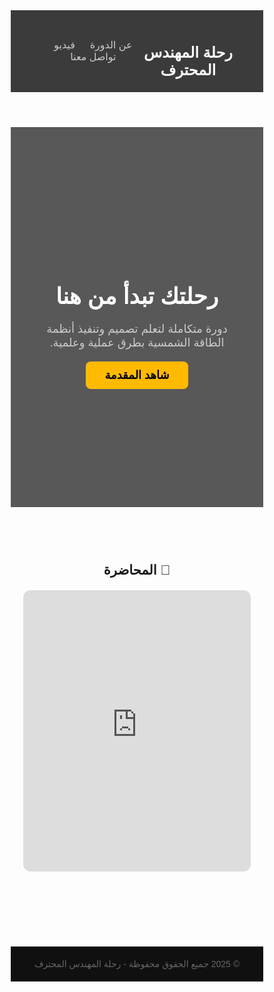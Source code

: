 
<html lang="ar" dir="rtl">
<head>
  <meta charset="UTF-8" />
  <meta name="viewport" content="width=device-width, initial-scale=1.0" />
  <title>رحلة المهندس المحترف</title>
  <link href="https://fonts.googleapis.com/css2?family=Cairo:wght@400;700&display=swap" rel="stylesheet" />
  <style>
    * {
      margin: 0;
      padding: 0;
      box-sizing: border-box;
      font-family: 'Cairo', sans-serif;
    }

    body {
      background: linear-gradient(to right, #0f0f0f, #1c1c1c);
      color: #ffffff;
      line-height: 1.6;
    }

    header {
      padding: 20px 40px;
      background-color: #111111d0;
      display: flex;
      justify-content: space-between;
      align-items: center;
      border-bottom: 1px solid #333;
    }

    header h1 {
      font-size: 24px;
      color: #f9f9f9;
    }

    nav a {
      color: #ccc;
      text-decoration: none;
      margin-left: 20px;
      font-size: 16px;
      transition: color 0.3s;
    }

    nav a:hover {
      color: #ffffff;
    }

    .hero {
      display: flex;
      flex-direction: column;
      justify-content: center;
      align-items: center;
      text-align: center;
      padding: 100px 20px;
      background: url('https://images.unsplash.com/photo-1581090700227-1e8e06c14c8b?auto=format&fit=crop&w=1600&q=80') no-repeat center center/cover;
      position: relative;
    }

    .hero::after {
      content: '';
      position: absolute;
      top: 0; left: 0;
      width: 100%; height: 100%;
      background-color: rgba(0,0,0,0.6);
      z-index: 1;
    }

    .hero-content {
      position: relative;
      z-index: 2;
      max-width: 800px;
    }

    .hero h2 {
      font-size: 36px;
      margin-bottom: 20px;
      color: #ffffff;
    }

    .hero p {
      font-size: 18px;
      color: #ddd;
      margin-bottom: 30px;
    }

    .hero a.button {
      padding: 12px 30px;
      background-color: #ffba00;
      color: #000;
      font-weight: bold;
      border: none;
      border-radius: 8px;
      text-decoration: none;
      font-size: 18px;
      transition: background-color 0.3s;
    }

    .hero a.button:hover {
      background-color: #ffaa00;
    }

    footer {
      background-color: #101010;
      text-align: center;
      padding: 20px;
      color: #666;
      font-size: 14px;
      margin-top: 60px;
    }

    @media (max-width: 768px) {
      .hero h2 {
        font-size: 28px;
      }

      .hero p {
        font-size: 16px;
      }

      header {
        flex-direction: column;
        align-items: flex-start;
      }

      nav {
        margin-top: 10px;
      }
    }
  </style>
</head>
<body>

  <header>
    <h1>رحلة المهندس المحترف</h1>
    <nav>
      <a href="#about">عن الدورة</a>
      <a href="#video">فيديو</a>
      <a href="#contact">تواصل معنا</a>
    </nav>
  </header>

 <section class="hero" style="background-image: url('https://images.unsplash.com/photo-1605027990126-22433d32b1b8?auto=format&fit=crop&w=1600&q=80'); background-size: cover; background-position: center; position: relative;">
  <div style="position: absolute; top:0; left:0; width:100%; height:100%; background: rgba(0,0,0,0.65); z-index:1;"></div>
  <div class="hero-content" style="position: relative; z-index: 2; text-align: center; padding: 100px 20px;">
    <h2 style="font-size: 36px; margin-bottom: 20px; color: #fff;">رحلتك تبدأ من هنا</h2>
    <p style="font-size: 18px; color: #ccc; margin-bottom: 30px;">دورة متكاملة لتعلم تصميم وتنفيذ أنظمة الطاقة الشمسية بطرق عملية وعلمية.</p>
    <a href="#video" class="button" style="padding: 12px 30px; background-color: #ffba00; color: #000; font-weight: bold; border-radius: 8px; font-size: 18px; text-decoration: none;">شاهد المقدمة</a>
  </div>
</section>


  <section id="video" style="padding: 60px 20px; text-align: center;">
    <h2 style="margin-bottom: 20px;">🎥 المحاضرة</h2>
    <iframe width="800" height="450" 
  src="https://www.youtube.com/embed/zW9ZX-SZKtE" 
  frameborder="0" allowfullscreen 
  style="max-width: 100%; border-radius: 12px;">
</iframe>
  </section>

  <footer>
    &copy; 2025 جميع الحقوق محفوظة -   رحلة المهندس المحترف
  </footer>

</body>
</html>
